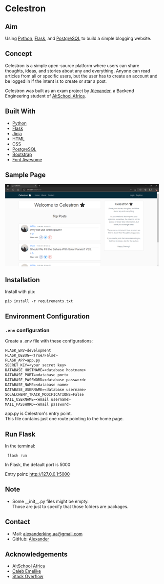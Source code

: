 # Celestron

## Aim
Using [Python](https://www.python.org/), [Flask](https://flask.palletsprojects.com/en/2.2.x/), and [PostgreSQL](https://www.postgresql.org) to build a simple blogging website.

## Concept
Celestron is a simple open-source platform where users can share thoughts, ideas, and stories about any and everything.
Anyone can read articles from all or specific users, but the user has to create an account and be logged in if the intent is to create or star a post.    

Celestron was built as an exam project by [Alexander](https://github.com/Anyaegbunam-Alexander), a Backend Engineering student of [AltSchool Africa](https://www.altschoolafrica.com/).

## Built With
- [Python](https://www.python.org/)
- [Flask](https://flask.palletsprojects.com/en/2.2.x/)
- [Jinja](https://jinja.palletsprojects.com/en/3.1.x/)
- HTML
- CSS
- [PostgreSQL](https://www.postgresql.org)
- [Bootstrap](https://getbootstrap.com/)
- [Font Awesome](https://fontawesome.com)

## Sample Page
![Sample Home Page](app_files/static/sample_3.png)

## Installation
Install with pip:
```
pip install -r requirements.txt
```

## Environment Configuration

### `.env` configuration
Create a .env file with these configurations:
```
FLASK_ENV=development
FLASK_DEBUG=<True/False>
FLASK_APP=app.py
SECRET_KEY=<your secret key>
DATABASE_HOSTNAME=<database hostname>
DATABASE_PORT=<database port>
DATABASE_PASSWORD=<database password>
DATABASE_NAME=<database name>
DATABASE_USERNAME=<database username>
SQLALCHEMY_TRACK_MODIFICATIONS=False
MAIL_USERNAME=<email username>
MAIL_PASSWORD=<email password>
```
app.py is Celestron's entry point.  
This file contains just one route pointing to the home page.

## Run Flask
In the terminal:
```
 flask run
```
In Flask, the default port is 5000  

Entry point: http://127.0.0.1:5000

## Note
- Some \_\_init\_\_.py files might be empty.  
Those are just to specify that those folders are packages.

## Contact
- Mail: alexanderking.aa@gmail.com
- GitHub: [Alexander](https://github.com/Anyaegbunam-Alexander)

## Acknowledgements
- [AltSchool Africa](https://www.altschoolafrica.com/)
- [Caleb Emelike](https://github.com/CalebEmelike)
- [Stack Overflow](https://stackoverflow.com/)
